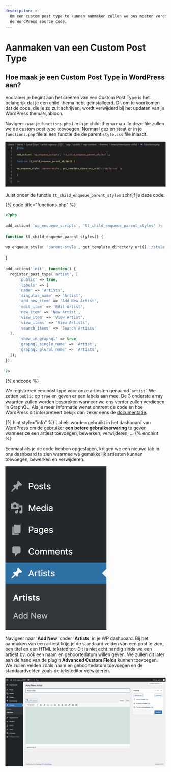 ```yaml
---
description: >-
  Om een custom post type te kunnen aanmaken zullen we ons moeten verdiepen in
  de WordPress source code.
---
```


# Aanmaken van een Custom Post Type

## Hoe maak je een Custom Post Type in WordPress aan?

Vooraleer je begint aan het creëren van een Custom Post Type is het belangrijk dat je een child-thema hebt geïnstalleerd. Dit om te voorkomen dat de code, die je zo zult schrijven, wordt verwijderd bij het updaten van je WordPress thema/sjabloon.

Navigeer naar je `functions.php` file in je child-thema map. In deze file zullen we de custom post type toevoegen. Normaal gezien staat er in je `functions.php` file al een functie die de parent `style.css` file inlaadt. 

![functions.php](../../.gitbook/assets/image%20%287%29.png)

Juist onder de functie `tt_child_enqueue_parent_styles` schrijf je deze code:

{% code title="functions.php" %}
```php
<?php

add_action( 'wp_enqueue_scripts', 'tt_child_enqueue_parent_styles' );

function tt_child_enqueue_parent_styles() {

wp_enqueue_style( 'parent-style', get_template_directory_uri().'/style.css' );

}

add_action('init', function() {
  register_post_type('artist', [
      'public' => true,
      'labels' => [
      'name' => 'Artists',
      'singular_name' => 'Artist',
      'add_new_item' => 'Add New Artist',
      'edit_item' => 'Edit Artist',
      'new_item' => 'New Artist',
      'view_item' => 'View Artist',
      'view_items' => 'View Artists',
      'search_items' => 'Search Artists'
  ],
      'show_in_graphql' => true,
      'graphql_single_name' => 'Artist',
      'graphql_plural_name' => 'Artists',
  ]);
});

?>
```
{% endcode %}

We registreren een post type voor onze artiesten genaamd '`artist`'. We zetten `public` op `true` en geven er een labels aan mee. De 3 onderste array waarden zullen worden besproken wanneer we ons verder zullen verdiepen in GraphQL. Als je meer informatie wenst omtrent de code en hoe WordPress dit interpreteert bekijk dan zeker eens de [documentatie](https://developer.wordpress.org/reference/functions/register_post_type/). 

{% hint style="info" %}
Labels worden gebruikt in het dashboard van WordPress om de gebruiker **een betere gebruikservaring** te geven wanneer ze een artiest toevoegen, bewerken, verwijderen, ...
{% endhint %}

Eenmaal als je de code hebben opgeslagen, krijgen we een nieuwe tab in ons dashboard te zien waarmee we gemakkelijk artiesten kunnen toevoegen, bewerken en verwijderen. 

![](../../.gitbook/assets/image%20%28113%29.png)

Navigeer naar '**Add New**' onder '**Artists**' in je WP dashboard. Bij het aanmaken van een artiest krijg je de standaard velden van een post te zien, een titel en een HTML teksteditor. Dit is niet echt handig sinds we een artiest bv. ook een naam en geboortedatum willen geven. We zullen dit later aan de hand van de plugin **Advanced Custom Fields** kunnen toevoegen. We zullen velden zoals naam en geboortedatum toevoegen en de standaardvelden zoals de teksteditor verwijderen.

![](../../.gitbook/assets/image%20%28131%29.png)

